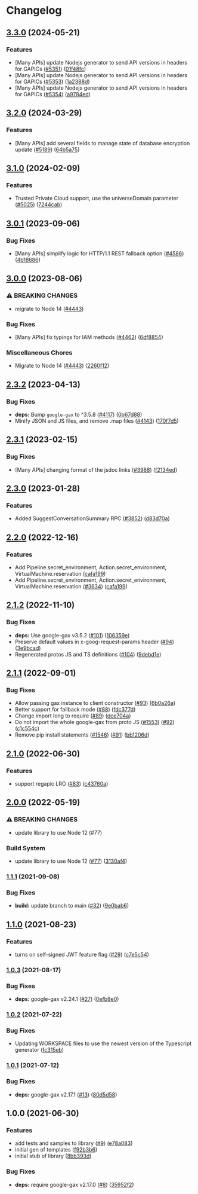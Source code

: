 # Changelog

## [3.3.0](https://github.com/googleapis/google-cloud-node/compare/life-sciences-v3.2.0...life-sciences-v3.3.0) (2024-05-21)


### Features

* [Many APIs] update Nodejs generator to send API versions in headers for GAPICs ([#5351](https://github.com/googleapis/google-cloud-node/issues/5351)) ([01f48fc](https://github.com/googleapis/google-cloud-node/commit/01f48fce63ec4ddf801d59ee2b8c0db9f6fb8372))
* [Many APIs] update Nodejs generator to send API versions in headers for GAPICs ([#5353](https://github.com/googleapis/google-cloud-node/issues/5353)) ([1a2388d](https://github.com/googleapis/google-cloud-node/commit/1a2388d7096176b4155a0c4f01e15ffb8c4d5096))
* [Many APIs] update Nodejs generator to send API versions in headers for GAPICs ([#5354](https://github.com/googleapis/google-cloud-node/issues/5354)) ([a9784ed](https://github.com/googleapis/google-cloud-node/commit/a9784ed3db6ee96d171762308bbbcd57390b6866))

## [3.2.0](https://github.com/googleapis/google-cloud-node/compare/life-sciences-v3.1.0...life-sciences-v3.2.0) (2024-03-29)


### Features

* [Many APIs] add several fields to manage state of database encryption update ([#5189](https://github.com/googleapis/google-cloud-node/issues/5189)) ([64b5a75](https://github.com/googleapis/google-cloud-node/commit/64b5a759caa979837199086c2d546a565ad2b3b1))

## [3.1.0](https://github.com/googleapis/google-cloud-node/compare/life-sciences-v3.0.1...life-sciences-v3.1.0) (2024-02-09)


### Features

* Trusted Private Cloud support, use the universeDomain parameter  ([#5025](https://github.com/googleapis/google-cloud-node/issues/5025)) ([7244cab](https://github.com/googleapis/google-cloud-node/commit/7244cab107973bef57c5ea84ae77c51718126822))

## [3.0.1](https://github.com/googleapis/google-cloud-node/compare/life-sciences-v3.0.0...life-sciences-v3.0.1) (2023-09-06)


### Bug Fixes

* [Many APIs] simplify logic for HTTP/1.1 REST fallback option ([#4586](https://github.com/googleapis/google-cloud-node/issues/4586)) ([4b18686](https://github.com/googleapis/google-cloud-node/commit/4b186867323b8b15469bf5e1cb890bf703b531b3))

## [3.0.0](https://github.com/googleapis/google-cloud-node/compare/life-sciences-v2.3.2...life-sciences-v3.0.0) (2023-08-06)


### ⚠ BREAKING CHANGES

* migrate to Node 14 ([#4443](https://github.com/googleapis/google-cloud-node/issues/4443))

### Bug Fixes

* [Many APIs] fix typings for IAM methods ([#4462](https://github.com/googleapis/google-cloud-node/issues/4462)) ([6df8854](https://github.com/googleapis/google-cloud-node/commit/6df8854fdfbf62e6374f79d785f142b2f2e6cfae))


### Miscellaneous Chores

* Migrate to Node 14 ([#4443](https://github.com/googleapis/google-cloud-node/issues/4443)) ([2260f12](https://github.com/googleapis/google-cloud-node/commit/2260f12543d171bda95345e53475f5f0fdc45770))

## [2.3.2](https://github.com/googleapis/google-cloud-node/compare/life-sciences-v2.3.1...life-sciences-v2.3.2) (2023-04-13)


### Bug Fixes

* **deps:** Bump `google-gax` to ^3.5.8 ([#4117](https://github.com/googleapis/google-cloud-node/issues/4117)) ([0b67d88](https://github.com/googleapis/google-cloud-node/commit/0b67d883963643ce1b4f6d2ccd3e8d37adf6e029))
* Minify JSON and JS files, and remove .map files ([#4143](https://github.com/googleapis/google-cloud-node/issues/4143)) ([170f7d5](https://github.com/googleapis/google-cloud-node/commit/170f7d57b8fd344d182a8e758867b8124722eebc))

## [2.3.1](https://github.com/googleapis/google-cloud-node/compare/life-sciences-v2.3.0...life-sciences-v2.3.1) (2023-02-15)


### Bug Fixes

* [Many APIs] changing format of the jsdoc links ([#3988](https://github.com/googleapis/google-cloud-node/issues/3988)) ([f2134ed](https://github.com/googleapis/google-cloud-node/commit/f2134ed5f166a3bb7dd0bed556700f0b0fd9756a))

## [2.3.0](https://github.com/googleapis/google-cloud-node/compare/life-sciences-v2.2.0...life-sciences-v2.3.0) (2023-01-28)


### Features

* Added SuggestConversationSummary RPC ([#3852](https://github.com/googleapis/google-cloud-node/issues/3852)) ([d83d70a](https://github.com/googleapis/google-cloud-node/commit/d83d70a25f78812a44c4476b2149fbdef0a2baa1))

## [2.2.0](https://github.com/googleapis/google-cloud-node/compare/life-sciences-v2.1.2...life-sciences-v2.2.0) (2022-12-16)


### Features

* Add Pipeline.secret_environment, Action.secret_environment, VirtualMachine.reservation ([cafa199](https://github.com/googleapis/google-cloud-node/commit/cafa199c4cee3c8bce6642c0624df2a6e47b7509))
* Add Pipeline.secret_environment, Action.secret_environment, VirtualMachine.reservation ([#3634](https://github.com/googleapis/google-cloud-node/issues/3634)) ([cafa199](https://github.com/googleapis/google-cloud-node/commit/cafa199c4cee3c8bce6642c0624df2a6e47b7509))

## [2.1.2](https://github.com/googleapis/nodejs-life-sciences/compare/v2.1.1...v2.1.2) (2022-11-10)


### Bug Fixes

* **deps:** Use google-gax v3.5.2 ([#101](https://github.com/googleapis/nodejs-life-sciences/issues/101)) ([106359e](https://github.com/googleapis/nodejs-life-sciences/commit/106359e0689f5085b7fb19ec36d7217648ad556b))
* Preserve default values in x-goog-request-params header ([#94](https://github.com/googleapis/nodejs-life-sciences/issues/94)) ([3e9bcad](https://github.com/googleapis/nodejs-life-sciences/commit/3e9bcad4fca23646c1170a5f13d30e344bc079d3))
* Regenerated protos JS and TS definitions ([#104](https://github.com/googleapis/nodejs-life-sciences/issues/104)) ([9debd1e](https://github.com/googleapis/nodejs-life-sciences/commit/9debd1eb1f02efc40d30d48806eb6829cbb9cf78))

## [2.1.1](https://github.com/googleapis/nodejs-life-sciences/compare/v2.1.0...v2.1.1) (2022-09-01)


### Bug Fixes

* Allow passing gax instance to client constructor ([#93](https://github.com/googleapis/nodejs-life-sciences/issues/93)) ([6b0a26a](https://github.com/googleapis/nodejs-life-sciences/commit/6b0a26af9f0494c389af5186d04e0d3b3a9f1bcd))
* Better support for fallback mode ([#88](https://github.com/googleapis/nodejs-life-sciences/issues/88)) ([fdc377d](https://github.com/googleapis/nodejs-life-sciences/commit/fdc377dcc414457a8085c71cff5c9b70ffbf3a96))
* Change import long to require ([#89](https://github.com/googleapis/nodejs-life-sciences/issues/89)) ([dce704a](https://github.com/googleapis/nodejs-life-sciences/commit/dce704abcb99f84e9afd76bcd8704b765d696251))
* Do not import the whole google-gax from proto JS ([#1553](https://github.com/googleapis/nodejs-life-sciences/issues/1553)) ([#92](https://github.com/googleapis/nodejs-life-sciences/issues/92)) ([c1c554c](https://github.com/googleapis/nodejs-life-sciences/commit/c1c554c55a7e6233d1590d2504b7b9d7d93370f3))
* Remove pip install statements ([#1546](https://github.com/googleapis/nodejs-life-sciences/issues/1546)) ([#91](https://github.com/googleapis/nodejs-life-sciences/issues/91)) ([bb1206d](https://github.com/googleapis/nodejs-life-sciences/commit/bb1206d04652a2e1f505cde61cfe84e410b7f221))

## [2.1.0](https://github.com/googleapis/nodejs-life-sciences/compare/v2.0.0...v2.1.0) (2022-06-30)


### Features

* support regapic LRO ([#83](https://github.com/googleapis/nodejs-life-sciences/issues/83)) ([c43760a](https://github.com/googleapis/nodejs-life-sciences/commit/c43760a40221e78ed755bf357bf5d76bec8dff6f))

## [2.0.0](https://github.com/googleapis/nodejs-life-sciences/compare/v1.1.1...v2.0.0) (2022-05-19)


### ⚠ BREAKING CHANGES

* update library to use Node 12 (#77)

### Build System

* update library to use Node 12 ([#77](https://github.com/googleapis/nodejs-life-sciences/issues/77)) ([3130af4](https://github.com/googleapis/nodejs-life-sciences/commit/3130af44cc9e8d0b98daef92a828a96cbea874c1))

### [1.1.1](https://www.github.com/googleapis/nodejs-life-sciences/compare/v1.1.0...v1.1.1) (2021-09-08)


### Bug Fixes

* **build:** update branch to main ([#32](https://www.github.com/googleapis/nodejs-life-sciences/issues/32)) ([9e0bab6](https://www.github.com/googleapis/nodejs-life-sciences/commit/9e0bab622b3490529e5fb6f7a462a47f3feb4681))

## [1.1.0](https://www.github.com/googleapis/nodejs-life-sciences/compare/v1.0.3...v1.1.0) (2021-08-23)


### Features

* turns on self-signed JWT feature flag ([#29](https://www.github.com/googleapis/nodejs-life-sciences/issues/29)) ([c7e5c54](https://www.github.com/googleapis/nodejs-life-sciences/commit/c7e5c542ccdeb6b5085ecc0e93b16cb41dc41c28))

### [1.0.3](https://www.github.com/googleapis/nodejs-life-sciences/compare/v1.0.2...v1.0.3) (2021-08-17)


### Bug Fixes

* **deps:** google-gax v2.24.1 ([#27](https://www.github.com/googleapis/nodejs-life-sciences/issues/27)) ([0efb8e0](https://www.github.com/googleapis/nodejs-life-sciences/commit/0efb8e0cb6e817f5ae761c90cfea0d33f3eb06ee))

### [1.0.2](https://www.github.com/googleapis/nodejs-life-sciences/compare/v1.0.1...v1.0.2) (2021-07-22)


### Bug Fixes

* Updating WORKSPACE files to use the newest version of the Typescript generator ([fc315eb](https://www.github.com/googleapis/nodejs-life-sciences/commit/fc315ebafb6ce1124a7c5dcca98af617acf8e16c))

### [1.0.1](https://www.github.com/googleapis/nodejs-life-sciences/compare/v1.0.0...v1.0.1) (2021-07-12)


### Bug Fixes

* **deps:** google-gax v2.17.1 ([#13](https://www.github.com/googleapis/nodejs-life-sciences/issues/13)) ([80d5d58](https://www.github.com/googleapis/nodejs-life-sciences/commit/80d5d583602f27319172fb4e4d2ed7c7493a2eba))

## 1.0.0 (2021-06-30)


### Features

* add tests and samples to library ([#9](https://www.github.com/googleapis/nodejs-life-sciences/issues/9)) ([e78a083](https://www.github.com/googleapis/nodejs-life-sciences/commit/e78a08373dfce628f9b9b0fc09b9944ae6d0e666))
* initial gen of templates ([f92b3b6](https://www.github.com/googleapis/nodejs-life-sciences/commit/f92b3b6309cf6ee72d204eec83c56f15eab9f786))
* initial stub of library ([8bb393d](https://www.github.com/googleapis/nodejs-life-sciences/commit/8bb393dfe738d80b4c3d324b0eb82f8df5feb630))


### Bug Fixes

* **deps:** require google-gax v2.17.0 ([#8](https://www.github.com/googleapis/nodejs-life-sciences/issues/8)) ([35952f2](https://www.github.com/googleapis/nodejs-life-sciences/commit/35952f213d7b41db9507a0dd7df594165d035ee7))
